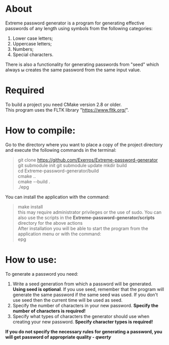 # About
Extreme password generator is a program for generating effective passwords of
 any length using symbols from the following categories:  
1. Lower case letters;  
2. Uppercase letters;  
3. Numbers;  
4. Special characters.  

There is also a functionality for generating passwords from "seed" which always
ы creates the same password from the same input value.  

# Required
To build a project you need CMake version 2.8 or older.  
This program uses the FLTK library "https://www.fltk.org/".

# How to compile:
Go to the directory where you want to place a copy of the project directory and
execute the following commands in the terminal:  
> git clone https://github.com/Exerros/Extreme-password-generator  
> git submodule init
> git submodule update
> mkdir build  
> cd Extreme-password-generator/build  
> cmake ..  
> cmake --build .  
> ./epg  
  
You can install the application with the command:  
> make install  
this may require administrator privileges or the use of sudo. 
You can also use the scripts in the **Extreme-password-generator/scripts**
 directory for the above actions  
After installation you will be able to start the program from the application
 menu or with the command:  
> epg  

# How to use:
To generate a password you need:
1. Write a seed generation from which a password will be generated. **Using 
seed is optional**. If you use seed, remember that the program will generate
the same password if the same seed was used. If you don't use seed then
the current time will be used as seed.  
2. Specify the number of characters in your new password. **Specify the
number of characters is required!**  
3. Specify what types of characters the generator should use when creating
your new password. **Specify character types is required!**  

**If you do not specify the necessary rules for generating a password, you will
get password of appropriate quality - *qwerty***
